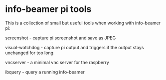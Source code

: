 info-beamer pi tools
====================

This is a collection of small but useful tools when
working with info-beamer pi:

screenshot - capture pi screenshot and save as JPEG

visual-watchdog - capture pi output and triggers if the output stays unchanged for too long

vncserver - a minimal vnc server for the raspberry

ibquery - query a running info-beamer

